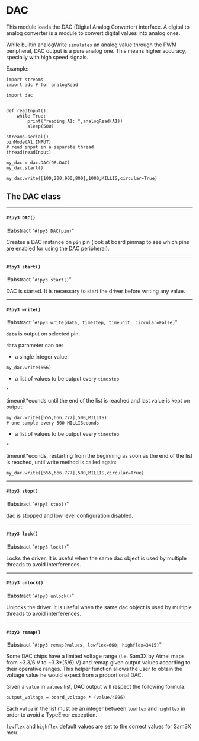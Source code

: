 # DAC

This module loads the DAC (Digital Analog Converter) interface.
A digital to analog converter is a module to convert digital values into analog ones.

While builtin analogWrite ```simulates``` an analog value through the PWM peripheral, DAC output is a pure analog one.
This means higher accuracy, specially with high speed signals.

Example:

```
import streams
import adc # for analogRead

import dac


def readInput():
    while True:
        print("reading A1: ",analogRead(A1))
        sleep(500)

streams.serial()
pinMode(A1,INPUT)
# read input in a separate thread
thread(readInput)

my_dac = dac.DAC(D8.DAC)
my_dac.start()

my_dac.write([100,200,900,800],1000,MILLIS,circular=True)
```

## The DAC class


---
#### `#!py3 DAC()`

!!!abstract "`#!py3 DAC(pin)`"

Creates a DAC instance on ```pin``` pin (look at board pinmap to see which pins are enabled for using the DAC peripheral).


---
#### `#!py3 start()`

!!!abstract "`#!py3 start()`"

DAC is started. It is necessary to start the driver before writing any value.


---
#### `#!py3 write()`

!!!abstract "`#!py3 write(data, timestep, timeunit, circular=False)`"

```data``` is output on selected pin.

```data``` parameter can be:


* a single integer value:

```
my_dac.write(666)
```


* a list of values to be output every ```timestep``` 

```
*
```

timeunit\*econds until the end of the list is reached and last value is kept on output:

```
my_dac.write([555,666,777],500,MILLIS)
# one sample every 500 MILLISeconds
```


* a list of values to be output every ```timestep``` 

```
*
```

timeunit\*econds, restarting from the beginning as soon as the end of the list is reached, until write method is called again:

```
my_dac.write([555,666,777],500,MILLIS,circular=True)
```


---
#### `#!py3 stop()`

!!!abstract "`#!py3 stop()`"

dac is stopped and low level configuration disabled.


---
#### `#!py3 lock()`

!!!abstract "`#!py3 lock()`"

Locks the driver. It is useful when the same dac object is used by multiple threads to avoid interferences.


---
#### `#!py3 unlock()`

!!!abstract "`#!py3 unlock()`"

Unlocks the driver. It is useful when the same dac object is used by multiple threads to avoid interferences.


---
#### `#!py3 remap()`

!!!abstract "`#!py3 remap(values, lowflex=660, highflex=3415)`"

Some DAC chips have a limited voltage range (i.e. Sam3X by Atmel maps from ~3.3/6 V to ~3.3\*(5/6) V) and remap given output values according to their operative ranges.
This helper function allows the user to obtain the voltage value he would expect from a proportional DAC.

Given a ```value``` in ```values``` list, DAC output will respect the following formula:

```
output_voltage = board_voltage * (value/4096)
```

Each ```value``` in the list must be an integer between ```lowflex``` and ```highflex``` in order to avoid a TypeError exception.

```lowflex``` and ```highflex``` default values are set to the correct values for Sam3X mcu.
